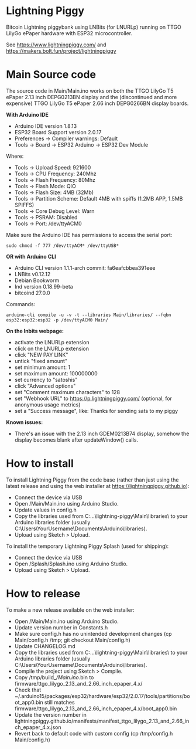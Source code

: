 Lightning Piggy
====

Bitcoin Lightning piggybank using LNBits (for LNURLp) running on TTGO LilyGo ePaper hardware with ESP32 microcontroller.

See https://www.lightningpiggy.com/ and https://makers.bolt.fun/project/lightningpiggy

Main Source code
===========

The source code in Main/Main.ino works on both the TTGO LilyGo T5 ePaper 2.13 inch DEPG0213BN display and the (discontinued and more expensive) TTGO LilyGo T5 ePaper 2.66 inch DEPG0266BN display boards.

**With Arduino IDE**

- Arduino IDE version 1.8.13
- ESP32 Board Support version 2.0.17
- Preferences -> Compiler warnings: Default
- Tools -> Board -> ESP32 Arduino -> ESP32 Dev Module

Where: 

- Tools -> Upload Speed: 921600
- Tools -> CPU Frequency: 240Mhz
- Tools -> Flash Frequency: 80Mhz
- Tools -> Flash Mode: QIO
- Tools -> Flash Size: 4MB (32Mb)
- Tools -> Partition Scheme: Default 4MB with spiffs (1.2MB APP, 1.5MB SPIFFS)
- Tools -> Core Debug Level: Warn
- Tools -> PSRAM: Disabled
- Tools -> Port: /dev/ttyACM0

Make sure the Arduino IDE has permissions to access the serial port:

`sudo chmod -f 777 /dev/ttyACM* /dev/ttyUSB*`

**OR with Arduino CLI**

- Arduino CLI version 1.1.1-arch commit: fa6eafcbbea391eee
- LNBits v0.12.12
- Debian Bookworm
- lnd version 0.18.99-beta
- bitcoind 27.0.0

Commands:

```
arduino-cli compile -u -v -t --libraries Main/libraries/ --fqbn esp32:esp32:esp32 -p /dev/ttyACM0 Main/
```

**On the lnbits webpage:**

- activate the LNURLp extension
- click on the LNURLp extension
- click "NEW PAY LINK"
- untick "fixed amount"
- set minimum amount: 1
- set maximum amount: 100000000
- set currency to "satoshis"
- click "Advanced options"
- set "Comment maximum characters" to 128
- set "Webhook URL" to https://p.lightningpiggy.com/ (optional, for anonymous usage metrics)
- set a "Success message", like: Thanks for sending sats to my piggy

**Known issues:**
- There's an issue with the 2.13 inch GDEM0213B74 display, somehow the display becomes blank after updateWindow() calls.

How to install
==============

To install Lightning Piggy from the code base (rather than just using the latest release and using the web installer at https://lightningpiggy.github.io):

- Connect the device via USB
- Open /Main/Main.ino using Arduino Studio.
- Update values in config.h
- Copy the libraries used from C:\...\lightning-piggy\Main\libraries\ to your Arduino libraries folder (usually C:\Users\YourUsername\Documents\Arduino\libraries).
- Upload using Sketch > Upload.

To install the temporary Lightning Piggy Splash (used for shipping):

- Connect the device via USB
- Open /Splash/Splash.ino using Arduino Studio.
- Upload using Sketch > Upload.

How to release
==============

To make a new release available on the web installer:

- Open /Main/Main.ino using Arduino Studio.
- Update version number in Constants.h
- Make sure config.h has no unintended development changes (cp Main/config.h /tmp; git checkout Main/config.h)
- Update CHANGELOG.md
- Copy the libraries used from C:\...\lightning-piggy\Main\libraries\ to your Arduino libraries folder (usually C:\Users\YourUsername\Documents\Arduino\libraries).
- Compile the project using Sketch > Compile.
- Copy /tmp/build_*/Main.ino*.bin to firmware/ttgo_lilygo_2.13_and_2.66_inch_epaper_4.x/
- Check that ~/.arduino15/packages/esp32/hardware/esp32/2.0.17/tools/partitions/boot_app0.bin still matches firmware/ttgo_lilygo_2.13_and_2.66_inch_epaper_4.x/boot_app0.bin
- Update the version number in lightningpiggy.github.io/manifests/manifest_ttgo_lilygo_2.13_and_2.66_inch_epaper_4.x.json
- Revert back to default code with custom config (cp /tmp/config.h Main/config.h)
